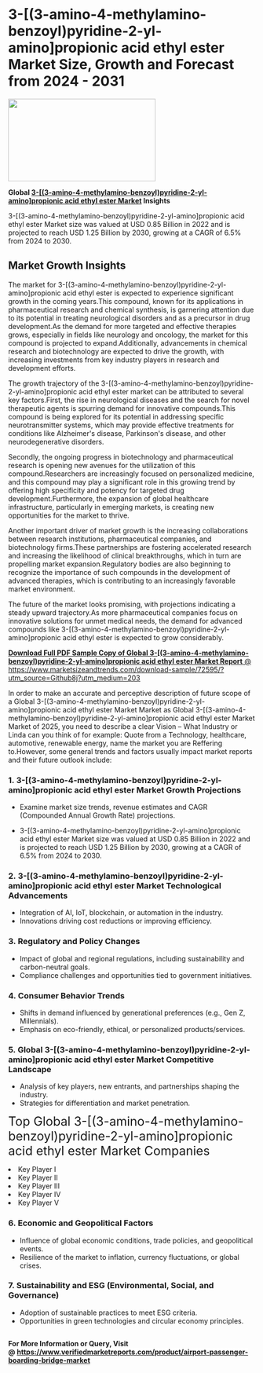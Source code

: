 <H1>3-[(3-amino-4-methylamino-benzoyl)pyridine-2-yl-amino]propionic acid ethyl ester Market Size, Growth and Forecast from 2024 - 2031</H1><img class="aligncenter size-medium wp-image-584254" src="https://thirdeyenews.in/wp-content/uploads/2024/09/Global-Market-Research-300x168.jpeg" alt="" width="300" height="168" /><p><strong>Global&nbsp;<a href="https://www.marketsizeandtrends.com/download-sample/72595/?utm_source=Github8j?utm_medium=203">3-[(3-amino-4-methylamino-benzoyl)pyridine-2-yl-amino]propionic acid ethyl ester Market</a> Insights</strong></p><p>3-[(3-amino-4-methylamino-benzoyl)pyridine-2-yl-amino]propionic acid ethyl ester Market size was valued at USD 0.85 Billion in 2022 and is projected to reach USD 1.25 Billion by 2030, growing at a CAGR of 6.5% from 2024 to 2030.</p><p><h2>Market Growth Insights</h2> <p>The market for 3-[(3-amino-4-methylamino-benzoyl)pyridine-2-yl-amino]propionic acid ethyl ester is expected to experience significant growth in the coming years.This compound, known for its applications in pharmaceutical research and chemical synthesis, is garnering attention due to its potential in treating neurological disorders and as a precursor in drug development.As the demand for more targeted and effective therapies grows, especially in fields like neurology and oncology, the market for this compound is projected to expand.Additionally, advancements in chemical research and biotechnology are expected to drive the growth, with increasing investments from key industry players in research and development efforts.</p> <p><a href="#"></a></p> <p>The growth trajectory of the 3-[(3-amino-4-methylamino-benzoyl)pyridine-2-yl-amino]propionic acid ethyl ester market can be attributed to several key factors.First, the rise in neurological diseases and the search for novel therapeutic agents is spurring demand for innovative compounds.This compound is being explored for its potential in addressing specific neurotransmitter systems, which may provide effective treatments for conditions like Alzheimer's disease, Parkinson's disease, and other neurodegenerative disorders.</p> <p>Secondly, the ongoing progress in biotechnology and pharmaceutical research is opening new avenues for the utilization of this compound.Researchers are increasingly focused on personalized medicine, and this compound may play a significant role in this growing trend by offering high specificity and potency for targeted drug development.Furthermore, the expansion of global healthcare infrastructure, particularly in emerging markets, is creating new opportunities for the market to thrive.</p> <p>Another important driver of market growth is the increasing collaborations between research institutions, pharmaceutical companies, and biotechnology firms.These partnerships are fostering accelerated research and increasing the likelihood of clinical breakthroughs, which in turn are propelling market expansion.Regulatory bodies are also beginning to recognize the importance of such compounds in the development of advanced therapies, which is contributing to an increasingly favorable market environment.</p> <p>The future of the market looks promising, with projections indicating a steady upward trajectory.As more pharmaceutical companies focus on innovative solutions for unmet medical needs, the demand for advanced compounds like 3-[(3-amino-4-methylamino-benzoyl)pyridine-2-yl-amino]propionic acid ethyl ester is expected to grow considerably.</p> <p><a href="#"></p><p><span class=""><strong>Download Full PDF Sample Copy of Global 3-[(3-amino-4-methylamino-benzoyl)pyridine-2-yl-amino]propionic acid ethyl ester Market Report</strong> @ <a href="https://www.marketsizeandtrends.com/download-sample/72595/?utm_source=Github8j?utm_medium=203" target="_blank">https://www.marketsizeandtrends.com/download-sample/72595/?utm_source=Github8j?utm_medium=203</a></span></p><p>In order to make an accurate and perceptive description of future scope of a Global&nbsp;3-[(3-amino-4-methylamino-benzoyl)pyridine-2-yl-amino]propionic acid ethyl ester Market Market as Global&nbsp;3-[(3-amino-4-methylamino-benzoyl)pyridine-2-yl-amino]propionic acid ethyl ester Market Market of 2025, you need to describe a clear Vision &ndash; What Industry or Linda can you think of for example: Quote from a Technology, healthcare, automotive, renewable energy, name the market you are Reffering to.However, some general trends and factors usually impact market reports and their future outlook include:</p><h3>1.&nbsp;<strong>3-[(3-amino-4-methylamino-benzoyl)pyridine-2-yl-amino]propionic acid ethyl ester Market Growth Projections</strong></h3><ul><li>Examine market size trends, revenue estimates and CAGR (Compounded Annual Growth Rate) projections.</li><li><p>3-[(3-amino-4-methylamino-benzoyl)pyridine-2-yl-amino]propionic acid ethyl ester Market size was valued at USD 0.85 Billion in 2022 and is projected to reach USD 1.25 Billion by 2030, growing at a CAGR of 6.5% from 2024 to 2030.</p></li></ul><h3>2.&nbsp;<strong>3-[(3-amino-4-methylamino-benzoyl)pyridine-2-yl-amino]propionic acid ethyl ester Market Technological Advancements</strong></h3><ul><li>Integration of AI, IoT, blockchain, or automation in the industry.</li><li>Innovations driving cost reductions or improving efficiency.</li></ul><h3>3.&nbsp;<strong>Regulatory and Policy Changes</strong></h3><ul><li>Impact of global and regional regulations, including sustainability and carbon-neutral goals.</li><li>Compliance challenges and opportunities tied to government initiatives.</li></ul><h3>4.&nbsp;<strong>Consumer Behavior Trends</strong></h3><ul><li>Shifts in demand influenced by generational preferences (e.g., Gen Z, Millennials).</li><li>Emphasis on eco-friendly, ethical, or personalized products/services.</li></ul><h3>5.&nbsp;<strong>Global 3-[(3-amino-4-methylamino-benzoyl)pyridine-2-yl-amino]propionic acid ethyl ester Market Competitive Landscape</strong></h3><ul><li>Analysis of key players, new entrants, and partnerships shaping the industry.</li><li>Strategies for differentiation and market penetration.</li></ul><p data-pm-slice="1 1 []"><span style="color: inherit; font-family: inherit; font-size: 25px;">Top Global 3-[(3-amino-4-methylamino-benzoyl)pyridine-2-yl-amino]propionic acid ethyl ester Market Companies</span></p><div class="" data-test-id=""><p><li>Key Player I</li><li> Key Player II</li><li> Key Player III</li><li> Key Player IV</li><li> Key Player V</li></p></div><h3>6.&nbsp;<strong>Economic and Geopolitical Factors</strong></h3><ul><li>Influence of global economic conditions, trade policies, and geopolitical events.</li><li>Resilience of the market to inflation, currency fluctuations, or global crises.</li></ul><h3>7.&nbsp;<strong>Sustainability and ESG (Environmental, Social, and Governance)</strong></h3><ul><li>Adoption of sustainable practices to meet ESG criteria.</li><li>Opportunities in green technologies and circular economy principles.</li></ul><h2><strong style="font-size: 14px;">For More Information or Query, Visit @&nbsp;</strong><a style="background-color: #ffffff; font-size: 14px;" href="https://www.marketsizeandtrends.com/report/3-3-amino-4-methylamino-benzoylpyridine-2-yl-aminopropionic-acid-ethyl-ester-market/" target="_blank">https://www.verifiedmarketreports.com/product/airport-passenger-boarding-bridge-market</a></h2>